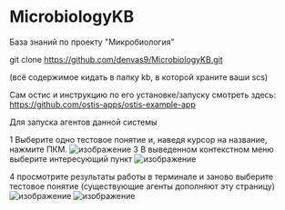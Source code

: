 # MicrobiologyKB

База знаний по проекту "Микробиология"

git clone https://github.com/denvas9/MicrobiologyKB.git

(всё содержимое кидать в папку kb, в которой храните ваши scs) 

Сам остис и инструкцию по его установке/запуску смотреть здесь: https://github.com/ostis-apps/ostis-example-app


Для запуска агентов данной системы

1 Выберите одно тестовое понятие и, наведя курсор на название, нажмите ПКМ.
![изображение](https://user-images.githubusercontent.com/56515595/143863781-51c63f85-f8f0-42f2-8697-2b09b2ee035d.png)
3 В выведенном контекстном меню выберите интересующий пункт
![изображение](https://user-images.githubusercontent.com/56515595/143863911-2ef5f7cc-a6c0-4a78-bf5d-545c225ad742.png)


4 просмотрите результаты работы в терминале и заново выберите тестовое понятие (существующие агенты дополняют эту страницу)
![изображение](https://user-images.githubusercontent.com/56515595/143864127-213bb7e0-7c3d-4874-90b7-871ca397347a.png)
![изображение](https://user-images.githubusercontent.com/56515595/143864145-bef35a2e-1f0c-4577-9d50-ac2a41269b68.png)
